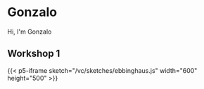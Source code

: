 # Gonzalo

Hi, I'm Gonzalo

## Workshop 1

{{< p5-iframe sketch="/vc/sketches/ebbinghaus.js" width="600" height="500" >}}